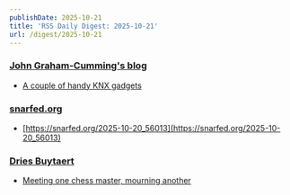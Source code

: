 ```yaml
---
publishDate: 2025-10-21
title: 'RSS Daily Digest: 2025-10-21'
url: /digest/2025-10-21
---
```


### [John Graham-Cumming's blog](http://blog.jgc.org/)

  * [A couple of handy KNX gadgets](http://blog.jgc.org/feeds/7381284008987393638/comments/default)
  
### [snarfed.org](https://snarfed.org/)

  * [https://snarfed.org/2025-10-20_56013](https://snarfed.org/2025-10-20_56013)
  
### [Dries Buytaert](https://dri.es/)

  * [Meeting one chess master, mourning another](https://dri.es/meeting-one-chess-master-mourning-another)
  
